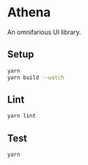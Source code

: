 # Athena

An omnifarious UI library.

## Setup

```bash
yarn
yarn build --watch
```

## Lint

```bash
yarn lint
```

## Test

```bash
yarn
```
